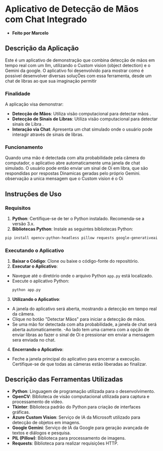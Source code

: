 # Aplicativo de Detecção de Mãos com Chat Integrado
- **Feito por Marcelo**
## Descrição da Aplicação

Este é um aplicativo de demonstração que combina detecção de mãos em tempo real com um llm, utilizando o Custom vision (object detection) e o Gemini da google.  O aplicativo foi desenvolvido para mostrar como é possivel desenvolver diversas soluçÕes com essa ferramenta, desde um chat de libras ao que sua imaginação permitir

### Finalidade

A aplicação visa demonstrar:

- **Detecção de Mãos**: Utiliza visão computacional para detectar mãos .
- **Detecção de Sinais de Libras**: Utiliza visão computacional para detectar sinais de Libra .
- **Interação via Chat**: Apresenta um chat simulado onde o usuário pode interagir através de sinais de libras.


### Funcionamento

Quando uma mão é detectada com alta probabilidade pela câmera do computador, o aplicativo abre automaticamente uma janela de chat simulado. O usuário pode então enviar um sinal de Oi em libra, que são respondidas por respostas Dinamicas geradas pelo próprio Gemini.
observação a unica mensagem que o Custom vision é o Oi

## Instruções de Uso

### Requisitos

1. **Python**: Certifique-se de ter o Python instalado. Recomenda-se a versão 3.x.
2. **Bibliotecas Python**: Instale as seguintes bibliotecas Python:
```bash
pip install opencv-python-headless pillow requests google-generativeai
```

### Executando o Aplicativo

1. **Baixar o Código**: Clone ou baixe o código-fonte do repositório.
2. **Executar o Aplicativo**:
- Navegue até o diretório onde o arquivo Python `app.py` está localizado.
- Execute o aplicativo Python:
  ```bash
  python app.py
  ```
3. **Utilizando o Aplicativo**:
- A janela do aplicativo será aberta, mostrando a detecção em tempo real da câmera.
- Clique no botão "Detectar Mãos" para iniciar a detecção de mãos.
- Se uma mão for detectada com alta probabilidade, a janela de chat será aberta automaticamente.
-Ao lado tem uma camera com a opção de enviar libras ao fazer o sinal de Oi e pressionar em enviar a mensagem sera enviada no chat.


4. **Encerrando o Aplicativo**:
- Feche a janela principal do aplicativo para encerrar a execução. Certifique-se de que todas as câmeras estão liberadas ao finalizar.

## Descrição das Ferramentas Utilizadas

- **Python**: Linguagem de programação utilizada para o desenvolvimento.
- **OpenCV**: Biblioteca de visão computacional utilizada para captura e processamento de vídeo.
- **Tkinter**: Biblioteca padrão do Python para criação de interfaces gráficas.
- **Azure Custom Vision**: Serviço de IA da Microsoft utilizado para detecção de objetos em imagens.
- **Google Gemini**: Serviço de IA da Google para geração avançada de textos e diálogos e pesquisa.
- **PIL (Pillow)**: Biblioteca para processamento de imagens.
- **Requests**: Biblioteca para realizar requisições HTTP.

